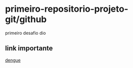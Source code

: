 # primeiro-repositorio-projeto-git/github
primeiro desafio dio

## link importante
[dengue](https://g1.globo.com/luta-contra-a-dengue/)
